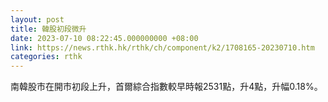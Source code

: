 ```yaml
---
layout: post
title: 韓股初段微升
date: 2023-07-10 08:22:45.000000000 +08:00
link: https://news.rthk.hk/rthk/ch/component/k2/1708165-20230710.htm
categories: rthk
---
```


南韓股市在開市初段上升，首爾綜合指數較早時報2531點，升4點，升幅0.18%。

